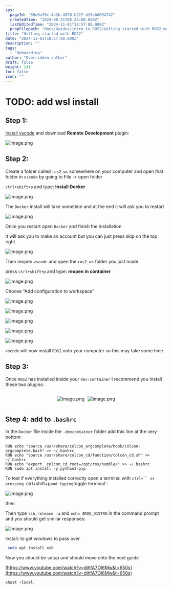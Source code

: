 ```yaml
---
sys:
  pageId: "89e0a78c-4e2b-4070-b327-d28cb0694742"
  createdTime: "2024-08-21T00:24:00.000Z"
  lastEditedTime: "2024-11-01T18:57:00.000Z"
  propFilepath: "docs/Guides/intro_to_ROS2/Getting started with ROS2.md"
title: "Getting started with ROS2"
date: "2024-11-01T18:57:00.000Z"
description: ""
tags:
  - "Onboarding"
author: "Overridden author"
draft: false
weight: 141
toc: false
icon: ""
---
```


# TODO: add wsl install

## Step 1:

[Install vscode](https://code.visualstudio.com/download) and download **Remote Development** plugin:

![image.png](https://prod-files-secure.s3.us-west-2.amazonaws.com/d518164a-d88e-44d1-a4ee-3adb3bd8bce0/efb52993-1881-4a40-b95e-6f020334f022/image.png?X-Amz-Algorithm=AWS4-HMAC-SHA256&X-Amz-Content-Sha256=UNSIGNED-PAYLOAD&X-Amz-Credential=ASIAZI2LB466WPXPTTW5%2F20250503%2Fus-west-2%2Fs3%2Faws4_request&X-Amz-Date=20250503T140727Z&X-Amz-Expires=3600&X-Amz-Security-Token=IQoJb3JpZ2luX2VjEFMaCXVzLXdlc3QtMiJHMEUCIQCxjtSzOeMvu1Ehu%2BfCb2un4XFxjmpwBbCXyQ%2F2w1OwYgIgGHXW6pI9M%2Bp%2FyUbpeh6OAkIrJ5o3P%2FyR7y9vArpolo4qiAQI7P%2F%2F%2F%2F%2F%2F%2F%2F%2F%2FARAAGgw2Mzc0MjMxODM4MDUiDAjkWwBAQs3Z77StmircA%2BoPYi4bVpEyHIOsJcDRO1pOBDuHL6BsHw2xulmEWHB5FBkcZCK6q6etV030hSS1LsdxsGLWWTYd3iH5jkWar2ZdICq2LCDhDpEXH27DXuqqJ7ZJTPL9ijBomXlkZ3hEs8mQak7uB%2BQAGGrQ%2F3PWZYdtfHU%2BYlERXh%2FBoAJ6NHyfHtoMoVkStXNpvfChK63hmnkKeleRy5Afjd1pb87MjZtqELguZg4%2F2jkU6wG2V%2BjEaGir3JvMZ7JWa0EKo3JwwdMAbA3UkAt2OZ3MsogdpRjW4EGrztfEksM97rhrs0vT6y3e4YzS9xWAPAuazQKBmjdpZy3b1njaHDjs6P3gjqN52cQw6NzyDoPkXr9Z4NMgztNYlYZCI4x1lipnfCM61acIp5k3HqVn7G6gOi%2FucEDncLMsN9E0P9O6OsSQn3SVcnrGZ9wSRVE9blF%2F9D7bhXod%2FwVT%2FFWT2oEzAlm0YyvjlGqg7fwLDGNdofQGVvwZ4vQE4bHtBP2tiFc3ae1tnFy6wBNdEUYx9bkJutZc30C0LtxaM4HBRY26NzO4%2B7klzcJjNLNhb0WhYzlr%2Fed5JL0OqIpp9HIqn%2ByLpzpCgnV6PcTivx0VFy7R21fXIsNCucW%2BdhfNk5sFgTHCMKne18AGOqUBU52M3peSfp1wVdhbQbXuB3Q53JCtQjSwXlPHUCzZrMDeIV9qobNsSBQf%2BoFKvMBxtPjPC8ch45qJ4HLUqZCaBgKP%2BQouWAd%2FYJu1HgdPPzX1bWskY8%2BfBtfOSB1IZheB2Bjns2Cjdj8szatK76oBjr%2Fy2GnwhfmLHqw4xiBl89GD%2BV0B1jsRyPHOa4u%2FKa6BDh97yeGHltDzkkeOSdjY%2Bq8B57M7&X-Amz-Signature=ab8f396dc86effbcab1e4430b72391527f431b1aeafce72f05971e6d20ead081&X-Amz-SignedHeaders=host&x-id=GetObject)

## Step 2:

Create a folder called `ros2_ws` somewhere on your computer and open that folder in `vscode` by going to File → open folder 

`ctrl+shift+p` and type: **Install Docker**

![image.png](https://prod-files-secure.s3.us-west-2.amazonaws.com/d518164a-d88e-44d1-a4ee-3adb3bd8bce0/2269dc0e-1cd5-47ff-bceb-c04ad9b2eab0/image.png?X-Amz-Algorithm=AWS4-HMAC-SHA256&X-Amz-Content-Sha256=UNSIGNED-PAYLOAD&X-Amz-Credential=ASIAZI2LB466WPXPTTW5%2F20250503%2Fus-west-2%2Fs3%2Faws4_request&X-Amz-Date=20250503T140727Z&X-Amz-Expires=3600&X-Amz-Security-Token=IQoJb3JpZ2luX2VjEFMaCXVzLXdlc3QtMiJHMEUCIQCxjtSzOeMvu1Ehu%2BfCb2un4XFxjmpwBbCXyQ%2F2w1OwYgIgGHXW6pI9M%2Bp%2FyUbpeh6OAkIrJ5o3P%2FyR7y9vArpolo4qiAQI7P%2F%2F%2F%2F%2F%2F%2F%2F%2F%2FARAAGgw2Mzc0MjMxODM4MDUiDAjkWwBAQs3Z77StmircA%2BoPYi4bVpEyHIOsJcDRO1pOBDuHL6BsHw2xulmEWHB5FBkcZCK6q6etV030hSS1LsdxsGLWWTYd3iH5jkWar2ZdICq2LCDhDpEXH27DXuqqJ7ZJTPL9ijBomXlkZ3hEs8mQak7uB%2BQAGGrQ%2F3PWZYdtfHU%2BYlERXh%2FBoAJ6NHyfHtoMoVkStXNpvfChK63hmnkKeleRy5Afjd1pb87MjZtqELguZg4%2F2jkU6wG2V%2BjEaGir3JvMZ7JWa0EKo3JwwdMAbA3UkAt2OZ3MsogdpRjW4EGrztfEksM97rhrs0vT6y3e4YzS9xWAPAuazQKBmjdpZy3b1njaHDjs6P3gjqN52cQw6NzyDoPkXr9Z4NMgztNYlYZCI4x1lipnfCM61acIp5k3HqVn7G6gOi%2FucEDncLMsN9E0P9O6OsSQn3SVcnrGZ9wSRVE9blF%2F9D7bhXod%2FwVT%2FFWT2oEzAlm0YyvjlGqg7fwLDGNdofQGVvwZ4vQE4bHtBP2tiFc3ae1tnFy6wBNdEUYx9bkJutZc30C0LtxaM4HBRY26NzO4%2B7klzcJjNLNhb0WhYzlr%2Fed5JL0OqIpp9HIqn%2ByLpzpCgnV6PcTivx0VFy7R21fXIsNCucW%2BdhfNk5sFgTHCMKne18AGOqUBU52M3peSfp1wVdhbQbXuB3Q53JCtQjSwXlPHUCzZrMDeIV9qobNsSBQf%2BoFKvMBxtPjPC8ch45qJ4HLUqZCaBgKP%2BQouWAd%2FYJu1HgdPPzX1bWskY8%2BfBtfOSB1IZheB2Bjns2Cjdj8szatK76oBjr%2Fy2GnwhfmLHqw4xiBl89GD%2BV0B1jsRyPHOa4u%2FKa6BDh97yeGHltDzkkeOSdjY%2Bq8B57M7&X-Amz-Signature=9270782870f04a72c6b5909a9b5b1097553598e54e4fc0d8eab7c5c1bd644dbc&X-Amz-SignedHeaders=host&x-id=GetObject)

The `Docker` install will take sometime and at the end it will ask you to restart

![image.png](https://prod-files-secure.s3.us-west-2.amazonaws.com/d518164a-d88e-44d1-a4ee-3adb3bd8bce0/ed233f78-be33-4b1f-b89c-9c346c0e961e/image.png?X-Amz-Algorithm=AWS4-HMAC-SHA256&X-Amz-Content-Sha256=UNSIGNED-PAYLOAD&X-Amz-Credential=ASIAZI2LB466WPXPTTW5%2F20250503%2Fus-west-2%2Fs3%2Faws4_request&X-Amz-Date=20250503T140727Z&X-Amz-Expires=3600&X-Amz-Security-Token=IQoJb3JpZ2luX2VjEFMaCXVzLXdlc3QtMiJHMEUCIQCxjtSzOeMvu1Ehu%2BfCb2un4XFxjmpwBbCXyQ%2F2w1OwYgIgGHXW6pI9M%2Bp%2FyUbpeh6OAkIrJ5o3P%2FyR7y9vArpolo4qiAQI7P%2F%2F%2F%2F%2F%2F%2F%2F%2F%2FARAAGgw2Mzc0MjMxODM4MDUiDAjkWwBAQs3Z77StmircA%2BoPYi4bVpEyHIOsJcDRO1pOBDuHL6BsHw2xulmEWHB5FBkcZCK6q6etV030hSS1LsdxsGLWWTYd3iH5jkWar2ZdICq2LCDhDpEXH27DXuqqJ7ZJTPL9ijBomXlkZ3hEs8mQak7uB%2BQAGGrQ%2F3PWZYdtfHU%2BYlERXh%2FBoAJ6NHyfHtoMoVkStXNpvfChK63hmnkKeleRy5Afjd1pb87MjZtqELguZg4%2F2jkU6wG2V%2BjEaGir3JvMZ7JWa0EKo3JwwdMAbA3UkAt2OZ3MsogdpRjW4EGrztfEksM97rhrs0vT6y3e4YzS9xWAPAuazQKBmjdpZy3b1njaHDjs6P3gjqN52cQw6NzyDoPkXr9Z4NMgztNYlYZCI4x1lipnfCM61acIp5k3HqVn7G6gOi%2FucEDncLMsN9E0P9O6OsSQn3SVcnrGZ9wSRVE9blF%2F9D7bhXod%2FwVT%2FFWT2oEzAlm0YyvjlGqg7fwLDGNdofQGVvwZ4vQE4bHtBP2tiFc3ae1tnFy6wBNdEUYx9bkJutZc30C0LtxaM4HBRY26NzO4%2B7klzcJjNLNhb0WhYzlr%2Fed5JL0OqIpp9HIqn%2ByLpzpCgnV6PcTivx0VFy7R21fXIsNCucW%2BdhfNk5sFgTHCMKne18AGOqUBU52M3peSfp1wVdhbQbXuB3Q53JCtQjSwXlPHUCzZrMDeIV9qobNsSBQf%2BoFKvMBxtPjPC8ch45qJ4HLUqZCaBgKP%2BQouWAd%2FYJu1HgdPPzX1bWskY8%2BfBtfOSB1IZheB2Bjns2Cjdj8szatK76oBjr%2Fy2GnwhfmLHqw4xiBl89GD%2BV0B1jsRyPHOa4u%2FKa6BDh97yeGHltDzkkeOSdjY%2Bq8B57M7&X-Amz-Signature=aaec941b0c6c7e88c94916ba3449fd24b3c4a1c5ef3bd932ba2d0c819185dfae&X-Amz-SignedHeaders=host&x-id=GetObject)

Once you restart open `Docker` and finish the installation

It will ask you to make an account but you can just press skip on the top right

![image.png](https://prod-files-secure.s3.us-west-2.amazonaws.com/d518164a-d88e-44d1-a4ee-3adb3bd8bce0/21010ad9-1659-4fd9-9f59-9932a09b2a3d/image.png?X-Amz-Algorithm=AWS4-HMAC-SHA256&X-Amz-Content-Sha256=UNSIGNED-PAYLOAD&X-Amz-Credential=ASIAZI2LB466WPXPTTW5%2F20250503%2Fus-west-2%2Fs3%2Faws4_request&X-Amz-Date=20250503T140727Z&X-Amz-Expires=3600&X-Amz-Security-Token=IQoJb3JpZ2luX2VjEFMaCXVzLXdlc3QtMiJHMEUCIQCxjtSzOeMvu1Ehu%2BfCb2un4XFxjmpwBbCXyQ%2F2w1OwYgIgGHXW6pI9M%2Bp%2FyUbpeh6OAkIrJ5o3P%2FyR7y9vArpolo4qiAQI7P%2F%2F%2F%2F%2F%2F%2F%2F%2F%2FARAAGgw2Mzc0MjMxODM4MDUiDAjkWwBAQs3Z77StmircA%2BoPYi4bVpEyHIOsJcDRO1pOBDuHL6BsHw2xulmEWHB5FBkcZCK6q6etV030hSS1LsdxsGLWWTYd3iH5jkWar2ZdICq2LCDhDpEXH27DXuqqJ7ZJTPL9ijBomXlkZ3hEs8mQak7uB%2BQAGGrQ%2F3PWZYdtfHU%2BYlERXh%2FBoAJ6NHyfHtoMoVkStXNpvfChK63hmnkKeleRy5Afjd1pb87MjZtqELguZg4%2F2jkU6wG2V%2BjEaGir3JvMZ7JWa0EKo3JwwdMAbA3UkAt2OZ3MsogdpRjW4EGrztfEksM97rhrs0vT6y3e4YzS9xWAPAuazQKBmjdpZy3b1njaHDjs6P3gjqN52cQw6NzyDoPkXr9Z4NMgztNYlYZCI4x1lipnfCM61acIp5k3HqVn7G6gOi%2FucEDncLMsN9E0P9O6OsSQn3SVcnrGZ9wSRVE9blF%2F9D7bhXod%2FwVT%2FFWT2oEzAlm0YyvjlGqg7fwLDGNdofQGVvwZ4vQE4bHtBP2tiFc3ae1tnFy6wBNdEUYx9bkJutZc30C0LtxaM4HBRY26NzO4%2B7klzcJjNLNhb0WhYzlr%2Fed5JL0OqIpp9HIqn%2ByLpzpCgnV6PcTivx0VFy7R21fXIsNCucW%2BdhfNk5sFgTHCMKne18AGOqUBU52M3peSfp1wVdhbQbXuB3Q53JCtQjSwXlPHUCzZrMDeIV9qobNsSBQf%2BoFKvMBxtPjPC8ch45qJ4HLUqZCaBgKP%2BQouWAd%2FYJu1HgdPPzX1bWskY8%2BfBtfOSB1IZheB2Bjns2Cjdj8szatK76oBjr%2Fy2GnwhfmLHqw4xiBl89GD%2BV0B1jsRyPHOa4u%2FKa6BDh97yeGHltDzkkeOSdjY%2Bq8B57M7&X-Amz-Signature=fcbd192e829f1ba8708bdbaac2a3b516cbac5525d07f4065847671019f741a75&X-Amz-SignedHeaders=host&x-id=GetObject)

Then reopen `vscode` and open the `ros2_ws` folder you just made

press `ctrl+shift+p` and type: **reopen in container**

![image.png](https://prod-files-secure.s3.us-west-2.amazonaws.com/d518164a-d88e-44d1-a4ee-3adb3bd8bce0/4e93b8c2-41ad-488c-8095-c74205196118/image.png?X-Amz-Algorithm=AWS4-HMAC-SHA256&X-Amz-Content-Sha256=UNSIGNED-PAYLOAD&X-Amz-Credential=ASIAZI2LB466WPXPTTW5%2F20250503%2Fus-west-2%2Fs3%2Faws4_request&X-Amz-Date=20250503T140727Z&X-Amz-Expires=3600&X-Amz-Security-Token=IQoJb3JpZ2luX2VjEFMaCXVzLXdlc3QtMiJHMEUCIQCxjtSzOeMvu1Ehu%2BfCb2un4XFxjmpwBbCXyQ%2F2w1OwYgIgGHXW6pI9M%2Bp%2FyUbpeh6OAkIrJ5o3P%2FyR7y9vArpolo4qiAQI7P%2F%2F%2F%2F%2F%2F%2F%2F%2F%2FARAAGgw2Mzc0MjMxODM4MDUiDAjkWwBAQs3Z77StmircA%2BoPYi4bVpEyHIOsJcDRO1pOBDuHL6BsHw2xulmEWHB5FBkcZCK6q6etV030hSS1LsdxsGLWWTYd3iH5jkWar2ZdICq2LCDhDpEXH27DXuqqJ7ZJTPL9ijBomXlkZ3hEs8mQak7uB%2BQAGGrQ%2F3PWZYdtfHU%2BYlERXh%2FBoAJ6NHyfHtoMoVkStXNpvfChK63hmnkKeleRy5Afjd1pb87MjZtqELguZg4%2F2jkU6wG2V%2BjEaGir3JvMZ7JWa0EKo3JwwdMAbA3UkAt2OZ3MsogdpRjW4EGrztfEksM97rhrs0vT6y3e4YzS9xWAPAuazQKBmjdpZy3b1njaHDjs6P3gjqN52cQw6NzyDoPkXr9Z4NMgztNYlYZCI4x1lipnfCM61acIp5k3HqVn7G6gOi%2FucEDncLMsN9E0P9O6OsSQn3SVcnrGZ9wSRVE9blF%2F9D7bhXod%2FwVT%2FFWT2oEzAlm0YyvjlGqg7fwLDGNdofQGVvwZ4vQE4bHtBP2tiFc3ae1tnFy6wBNdEUYx9bkJutZc30C0LtxaM4HBRY26NzO4%2B7klzcJjNLNhb0WhYzlr%2Fed5JL0OqIpp9HIqn%2ByLpzpCgnV6PcTivx0VFy7R21fXIsNCucW%2BdhfNk5sFgTHCMKne18AGOqUBU52M3peSfp1wVdhbQbXuB3Q53JCtQjSwXlPHUCzZrMDeIV9qobNsSBQf%2BoFKvMBxtPjPC8ch45qJ4HLUqZCaBgKP%2BQouWAd%2FYJu1HgdPPzX1bWskY8%2BfBtfOSB1IZheB2Bjns2Cjdj8szatK76oBjr%2Fy2GnwhfmLHqw4xiBl89GD%2BV0B1jsRyPHOa4u%2FKa6BDh97yeGHltDzkkeOSdjY%2Bq8B57M7&X-Amz-Signature=0c3e0fe8b659fe87d5bdad2e73ca40ff45f8ec8fb9cd5980f821bfb41d02c06e&X-Amz-SignedHeaders=host&x-id=GetObject)

Choose “Add configuration to workspace”

![image.png](https://prod-files-secure.s3.us-west-2.amazonaws.com/d518164a-d88e-44d1-a4ee-3adb3bd8bce0/9560b282-5060-4989-ba37-97e7b2c22476/image.png?X-Amz-Algorithm=AWS4-HMAC-SHA256&X-Amz-Content-Sha256=UNSIGNED-PAYLOAD&X-Amz-Credential=ASIAZI2LB466WPXPTTW5%2F20250503%2Fus-west-2%2Fs3%2Faws4_request&X-Amz-Date=20250503T140727Z&X-Amz-Expires=3600&X-Amz-Security-Token=IQoJb3JpZ2luX2VjEFMaCXVzLXdlc3QtMiJHMEUCIQCxjtSzOeMvu1Ehu%2BfCb2un4XFxjmpwBbCXyQ%2F2w1OwYgIgGHXW6pI9M%2Bp%2FyUbpeh6OAkIrJ5o3P%2FyR7y9vArpolo4qiAQI7P%2F%2F%2F%2F%2F%2F%2F%2F%2F%2FARAAGgw2Mzc0MjMxODM4MDUiDAjkWwBAQs3Z77StmircA%2BoPYi4bVpEyHIOsJcDRO1pOBDuHL6BsHw2xulmEWHB5FBkcZCK6q6etV030hSS1LsdxsGLWWTYd3iH5jkWar2ZdICq2LCDhDpEXH27DXuqqJ7ZJTPL9ijBomXlkZ3hEs8mQak7uB%2BQAGGrQ%2F3PWZYdtfHU%2BYlERXh%2FBoAJ6NHyfHtoMoVkStXNpvfChK63hmnkKeleRy5Afjd1pb87MjZtqELguZg4%2F2jkU6wG2V%2BjEaGir3JvMZ7JWa0EKo3JwwdMAbA3UkAt2OZ3MsogdpRjW4EGrztfEksM97rhrs0vT6y3e4YzS9xWAPAuazQKBmjdpZy3b1njaHDjs6P3gjqN52cQw6NzyDoPkXr9Z4NMgztNYlYZCI4x1lipnfCM61acIp5k3HqVn7G6gOi%2FucEDncLMsN9E0P9O6OsSQn3SVcnrGZ9wSRVE9blF%2F9D7bhXod%2FwVT%2FFWT2oEzAlm0YyvjlGqg7fwLDGNdofQGVvwZ4vQE4bHtBP2tiFc3ae1tnFy6wBNdEUYx9bkJutZc30C0LtxaM4HBRY26NzO4%2B7klzcJjNLNhb0WhYzlr%2Fed5JL0OqIpp9HIqn%2ByLpzpCgnV6PcTivx0VFy7R21fXIsNCucW%2BdhfNk5sFgTHCMKne18AGOqUBU52M3peSfp1wVdhbQbXuB3Q53JCtQjSwXlPHUCzZrMDeIV9qobNsSBQf%2BoFKvMBxtPjPC8ch45qJ4HLUqZCaBgKP%2BQouWAd%2FYJu1HgdPPzX1bWskY8%2BfBtfOSB1IZheB2Bjns2Cjdj8szatK76oBjr%2Fy2GnwhfmLHqw4xiBl89GD%2BV0B1jsRyPHOa4u%2FKa6BDh97yeGHltDzkkeOSdjY%2Bq8B57M7&X-Amz-Signature=6dec47b5b8a4a20b2e11cacd0cf16b13a3ec85bf950eb3458e32d243e39366c0&X-Amz-SignedHeaders=host&x-id=GetObject)

![image.png](https://prod-files-secure.s3.us-west-2.amazonaws.com/d518164a-d88e-44d1-a4ee-3adb3bd8bce0/2ee63f81-886b-48e8-a553-dc6e5eac99e4/image.png?X-Amz-Algorithm=AWS4-HMAC-SHA256&X-Amz-Content-Sha256=UNSIGNED-PAYLOAD&X-Amz-Credential=ASIAZI2LB466WPXPTTW5%2F20250503%2Fus-west-2%2Fs3%2Faws4_request&X-Amz-Date=20250503T140727Z&X-Amz-Expires=3600&X-Amz-Security-Token=IQoJb3JpZ2luX2VjEFMaCXVzLXdlc3QtMiJHMEUCIQCxjtSzOeMvu1Ehu%2BfCb2un4XFxjmpwBbCXyQ%2F2w1OwYgIgGHXW6pI9M%2Bp%2FyUbpeh6OAkIrJ5o3P%2FyR7y9vArpolo4qiAQI7P%2F%2F%2F%2F%2F%2F%2F%2F%2F%2FARAAGgw2Mzc0MjMxODM4MDUiDAjkWwBAQs3Z77StmircA%2BoPYi4bVpEyHIOsJcDRO1pOBDuHL6BsHw2xulmEWHB5FBkcZCK6q6etV030hSS1LsdxsGLWWTYd3iH5jkWar2ZdICq2LCDhDpEXH27DXuqqJ7ZJTPL9ijBomXlkZ3hEs8mQak7uB%2BQAGGrQ%2F3PWZYdtfHU%2BYlERXh%2FBoAJ6NHyfHtoMoVkStXNpvfChK63hmnkKeleRy5Afjd1pb87MjZtqELguZg4%2F2jkU6wG2V%2BjEaGir3JvMZ7JWa0EKo3JwwdMAbA3UkAt2OZ3MsogdpRjW4EGrztfEksM97rhrs0vT6y3e4YzS9xWAPAuazQKBmjdpZy3b1njaHDjs6P3gjqN52cQw6NzyDoPkXr9Z4NMgztNYlYZCI4x1lipnfCM61acIp5k3HqVn7G6gOi%2FucEDncLMsN9E0P9O6OsSQn3SVcnrGZ9wSRVE9blF%2F9D7bhXod%2FwVT%2FFWT2oEzAlm0YyvjlGqg7fwLDGNdofQGVvwZ4vQE4bHtBP2tiFc3ae1tnFy6wBNdEUYx9bkJutZc30C0LtxaM4HBRY26NzO4%2B7klzcJjNLNhb0WhYzlr%2Fed5JL0OqIpp9HIqn%2ByLpzpCgnV6PcTivx0VFy7R21fXIsNCucW%2BdhfNk5sFgTHCMKne18AGOqUBU52M3peSfp1wVdhbQbXuB3Q53JCtQjSwXlPHUCzZrMDeIV9qobNsSBQf%2BoFKvMBxtPjPC8ch45qJ4HLUqZCaBgKP%2BQouWAd%2FYJu1HgdPPzX1bWskY8%2BfBtfOSB1IZheB2Bjns2Cjdj8szatK76oBjr%2Fy2GnwhfmLHqw4xiBl89GD%2BV0B1jsRyPHOa4u%2FKa6BDh97yeGHltDzkkeOSdjY%2Bq8B57M7&X-Amz-Signature=8e41f137597e9b05cea3eb9a27d098313af673913356b23f0654e6cc8d8eb6f5&X-Amz-SignedHeaders=host&x-id=GetObject)

![image.png](https://prod-files-secure.s3.us-west-2.amazonaws.com/d518164a-d88e-44d1-a4ee-3adb3bd8bce0/ae1580b2-b048-407e-aed9-b584224a7a04/image.png?X-Amz-Algorithm=AWS4-HMAC-SHA256&X-Amz-Content-Sha256=UNSIGNED-PAYLOAD&X-Amz-Credential=ASIAZI2LB466WPXPTTW5%2F20250503%2Fus-west-2%2Fs3%2Faws4_request&X-Amz-Date=20250503T140727Z&X-Amz-Expires=3600&X-Amz-Security-Token=IQoJb3JpZ2luX2VjEFMaCXVzLXdlc3QtMiJHMEUCIQCxjtSzOeMvu1Ehu%2BfCb2un4XFxjmpwBbCXyQ%2F2w1OwYgIgGHXW6pI9M%2Bp%2FyUbpeh6OAkIrJ5o3P%2FyR7y9vArpolo4qiAQI7P%2F%2F%2F%2F%2F%2F%2F%2F%2F%2FARAAGgw2Mzc0MjMxODM4MDUiDAjkWwBAQs3Z77StmircA%2BoPYi4bVpEyHIOsJcDRO1pOBDuHL6BsHw2xulmEWHB5FBkcZCK6q6etV030hSS1LsdxsGLWWTYd3iH5jkWar2ZdICq2LCDhDpEXH27DXuqqJ7ZJTPL9ijBomXlkZ3hEs8mQak7uB%2BQAGGrQ%2F3PWZYdtfHU%2BYlERXh%2FBoAJ6NHyfHtoMoVkStXNpvfChK63hmnkKeleRy5Afjd1pb87MjZtqELguZg4%2F2jkU6wG2V%2BjEaGir3JvMZ7JWa0EKo3JwwdMAbA3UkAt2OZ3MsogdpRjW4EGrztfEksM97rhrs0vT6y3e4YzS9xWAPAuazQKBmjdpZy3b1njaHDjs6P3gjqN52cQw6NzyDoPkXr9Z4NMgztNYlYZCI4x1lipnfCM61acIp5k3HqVn7G6gOi%2FucEDncLMsN9E0P9O6OsSQn3SVcnrGZ9wSRVE9blF%2F9D7bhXod%2FwVT%2FFWT2oEzAlm0YyvjlGqg7fwLDGNdofQGVvwZ4vQE4bHtBP2tiFc3ae1tnFy6wBNdEUYx9bkJutZc30C0LtxaM4HBRY26NzO4%2B7klzcJjNLNhb0WhYzlr%2Fed5JL0OqIpp9HIqn%2ByLpzpCgnV6PcTivx0VFy7R21fXIsNCucW%2BdhfNk5sFgTHCMKne18AGOqUBU52M3peSfp1wVdhbQbXuB3Q53JCtQjSwXlPHUCzZrMDeIV9qobNsSBQf%2BoFKvMBxtPjPC8ch45qJ4HLUqZCaBgKP%2BQouWAd%2FYJu1HgdPPzX1bWskY8%2BfBtfOSB1IZheB2Bjns2Cjdj8szatK76oBjr%2Fy2GnwhfmLHqw4xiBl89GD%2BV0B1jsRyPHOa4u%2FKa6BDh97yeGHltDzkkeOSdjY%2Bq8B57M7&X-Amz-Signature=c7e2ba75c0ee16a80d47f164ec3895a2f0ccc3e4a4d6dade151105749418871e&X-Amz-SignedHeaders=host&x-id=GetObject)

![image.png](https://prod-files-secure.s3.us-west-2.amazonaws.com/d518164a-d88e-44d1-a4ee-3adb3bd8bce0/53255b28-f75e-430f-b9e3-c0ac8577e42b/image.png?X-Amz-Algorithm=AWS4-HMAC-SHA256&X-Amz-Content-Sha256=UNSIGNED-PAYLOAD&X-Amz-Credential=ASIAZI2LB466WPXPTTW5%2F20250503%2Fus-west-2%2Fs3%2Faws4_request&X-Amz-Date=20250503T140727Z&X-Amz-Expires=3600&X-Amz-Security-Token=IQoJb3JpZ2luX2VjEFMaCXVzLXdlc3QtMiJHMEUCIQCxjtSzOeMvu1Ehu%2BfCb2un4XFxjmpwBbCXyQ%2F2w1OwYgIgGHXW6pI9M%2Bp%2FyUbpeh6OAkIrJ5o3P%2FyR7y9vArpolo4qiAQI7P%2F%2F%2F%2F%2F%2F%2F%2F%2F%2FARAAGgw2Mzc0MjMxODM4MDUiDAjkWwBAQs3Z77StmircA%2BoPYi4bVpEyHIOsJcDRO1pOBDuHL6BsHw2xulmEWHB5FBkcZCK6q6etV030hSS1LsdxsGLWWTYd3iH5jkWar2ZdICq2LCDhDpEXH27DXuqqJ7ZJTPL9ijBomXlkZ3hEs8mQak7uB%2BQAGGrQ%2F3PWZYdtfHU%2BYlERXh%2FBoAJ6NHyfHtoMoVkStXNpvfChK63hmnkKeleRy5Afjd1pb87MjZtqELguZg4%2F2jkU6wG2V%2BjEaGir3JvMZ7JWa0EKo3JwwdMAbA3UkAt2OZ3MsogdpRjW4EGrztfEksM97rhrs0vT6y3e4YzS9xWAPAuazQKBmjdpZy3b1njaHDjs6P3gjqN52cQw6NzyDoPkXr9Z4NMgztNYlYZCI4x1lipnfCM61acIp5k3HqVn7G6gOi%2FucEDncLMsN9E0P9O6OsSQn3SVcnrGZ9wSRVE9blF%2F9D7bhXod%2FwVT%2FFWT2oEzAlm0YyvjlGqg7fwLDGNdofQGVvwZ4vQE4bHtBP2tiFc3ae1tnFy6wBNdEUYx9bkJutZc30C0LtxaM4HBRY26NzO4%2B7klzcJjNLNhb0WhYzlr%2Fed5JL0OqIpp9HIqn%2ByLpzpCgnV6PcTivx0VFy7R21fXIsNCucW%2BdhfNk5sFgTHCMKne18AGOqUBU52M3peSfp1wVdhbQbXuB3Q53JCtQjSwXlPHUCzZrMDeIV9qobNsSBQf%2BoFKvMBxtPjPC8ch45qJ4HLUqZCaBgKP%2BQouWAd%2FYJu1HgdPPzX1bWskY8%2BfBtfOSB1IZheB2Bjns2Cjdj8szatK76oBjr%2Fy2GnwhfmLHqw4xiBl89GD%2BV0B1jsRyPHOa4u%2FKa6BDh97yeGHltDzkkeOSdjY%2Bq8B57M7&X-Amz-Signature=6747a7e878b39d7f6430b658f6a387636c056f38790f24fea64da54588e6d42c&X-Amz-SignedHeaders=host&x-id=GetObject)

![image.png](https://prod-files-secure.s3.us-west-2.amazonaws.com/d518164a-d88e-44d1-a4ee-3adb3bd8bce0/7c562767-5af9-4ffb-97d1-327bcdf4ee00/image.png?X-Amz-Algorithm=AWS4-HMAC-SHA256&X-Amz-Content-Sha256=UNSIGNED-PAYLOAD&X-Amz-Credential=ASIAZI2LB466WPXPTTW5%2F20250503%2Fus-west-2%2Fs3%2Faws4_request&X-Amz-Date=20250503T140727Z&X-Amz-Expires=3600&X-Amz-Security-Token=IQoJb3JpZ2luX2VjEFMaCXVzLXdlc3QtMiJHMEUCIQCxjtSzOeMvu1Ehu%2BfCb2un4XFxjmpwBbCXyQ%2F2w1OwYgIgGHXW6pI9M%2Bp%2FyUbpeh6OAkIrJ5o3P%2FyR7y9vArpolo4qiAQI7P%2F%2F%2F%2F%2F%2F%2F%2F%2F%2FARAAGgw2Mzc0MjMxODM4MDUiDAjkWwBAQs3Z77StmircA%2BoPYi4bVpEyHIOsJcDRO1pOBDuHL6BsHw2xulmEWHB5FBkcZCK6q6etV030hSS1LsdxsGLWWTYd3iH5jkWar2ZdICq2LCDhDpEXH27DXuqqJ7ZJTPL9ijBomXlkZ3hEs8mQak7uB%2BQAGGrQ%2F3PWZYdtfHU%2BYlERXh%2FBoAJ6NHyfHtoMoVkStXNpvfChK63hmnkKeleRy5Afjd1pb87MjZtqELguZg4%2F2jkU6wG2V%2BjEaGir3JvMZ7JWa0EKo3JwwdMAbA3UkAt2OZ3MsogdpRjW4EGrztfEksM97rhrs0vT6y3e4YzS9xWAPAuazQKBmjdpZy3b1njaHDjs6P3gjqN52cQw6NzyDoPkXr9Z4NMgztNYlYZCI4x1lipnfCM61acIp5k3HqVn7G6gOi%2FucEDncLMsN9E0P9O6OsSQn3SVcnrGZ9wSRVE9blF%2F9D7bhXod%2FwVT%2FFWT2oEzAlm0YyvjlGqg7fwLDGNdofQGVvwZ4vQE4bHtBP2tiFc3ae1tnFy6wBNdEUYx9bkJutZc30C0LtxaM4HBRY26NzO4%2B7klzcJjNLNhb0WhYzlr%2Fed5JL0OqIpp9HIqn%2ByLpzpCgnV6PcTivx0VFy7R21fXIsNCucW%2BdhfNk5sFgTHCMKne18AGOqUBU52M3peSfp1wVdhbQbXuB3Q53JCtQjSwXlPHUCzZrMDeIV9qobNsSBQf%2BoFKvMBxtPjPC8ch45qJ4HLUqZCaBgKP%2BQouWAd%2FYJu1HgdPPzX1bWskY8%2BfBtfOSB1IZheB2Bjns2Cjdj8szatK76oBjr%2Fy2GnwhfmLHqw4xiBl89GD%2BV0B1jsRyPHOa4u%2FKa6BDh97yeGHltDzkkeOSdjY%2Bq8B57M7&X-Amz-Signature=65ae6722ba4a166661473833261cad2e962dd411a4b2b05788b8658d8e8a428f&X-Amz-SignedHeaders=host&x-id=GetObject)

`vscode` will now install `ROS2` onto your computer so this may take some time.

## Step 3:

Once `ROS2` has installed inside your `dev-container` I recommend you install these two plugins:

<div style="display: flex;flex-direction: row; column-gap:10px; max-width: 630px;justify-content: center;">
<div>

![image.png](https://prod-files-secure.s3.us-west-2.amazonaws.com/d518164a-d88e-44d1-a4ee-3adb3bd8bce0/3fc3d550-5a54-4ba1-ba6b-faa01cdb7369/image.png?X-Amz-Algorithm=AWS4-HMAC-SHA256&X-Amz-Content-Sha256=UNSIGNED-PAYLOAD&X-Amz-Credential=ASIAZI2LB4667GSCKWYC%2F20250503%2Fus-west-2%2Fs3%2Faws4_request&X-Amz-Date=20250503T140732Z&X-Amz-Expires=3600&X-Amz-Security-Token=IQoJb3JpZ2luX2VjEFMaCXVzLXdlc3QtMiJHMEUCIQC%2BTbgmXSqTpYrplkUXnErvkdEoQF1CU2cTAf6uzLnytwIgcqj2Qv0zXxA3r76zcDeb5%2FyyvU%2BkjozD6yYGs1WyZFAqiAQI7P%2F%2F%2F%2F%2F%2F%2F%2F%2F%2FARAAGgw2Mzc0MjMxODM4MDUiDEF8GR7mqJi6ZWvGHyrcA3AKzkTAgc4SwOIOliVmDtRtYDhvuxkPy%2Fdd8oIHZ2mP3ZTXORf6dyp89eZpk5Qor6PCnAkmEmRF25H%2BGiaZVKjTdMnMB%2FC90jS4H0LahY1eRd9y0LnNo0GsUpUy5u%2BQX%2FZum18PeCVNLVpopsJqzF5Y1hZ2kObms9wuKZOc9mN8Uz50xKD%2BPimEvgaq0%2FPoA5PjDIp%2FGgZp8prWpqCWocyDpB9t7he%2FeanYVtXIVzyNTRBf5%2BBfyU%2BU5%2FI2v7McWjUg%2FHZg4plLfkrV7NWxfnBfkcedgGnozmSeVTXfl1%2FfvWHoSAwZ9dP0KqqKcwx80b4Cz%2F0wC5%2BKJdaNrDigxUKol4u%2Bl%2BVXl4xhZtKsSOCVEiux%2BTS7fHA8JHfIHZJabR1eHDSmz2EZW9tl5KeEK4pI2aQec4ugXYXJyG8G%2BWpNeXMJBoOYS016aVh8%2FrkaXBe%2F3y5xRLtviuiNW2e19WdHNdDwX8LXs0gJA5dVUm%2Fn6haCRV0tGcYT02d8%2FYvqaeTV5k%2BTtvV8sXeN3bnG94YRVimI3X%2FPbjHg6NC97NGJz9%2Fji%2BA0kkG10%2FuE%2F%2FaS5XSteuyDHAIKKV%2FH%2BgJ1fP4fnX3VQFQVVCqlXhJrEut%2BMmo2QSVTmR%2FQddvoMPPe18AGOqUBpCYSBTOgL9WKbs%2BJHx3NKKZCKfe%2BXVFVfHSRTJx%2By1hgRikDCNHvcBE8h3s05noB2cn0%2FbOqkhhSnKbaNhsiIWASCtHeFCc%2FwR%2BtM52wpE%2BpRrr9wIF7AwmstAfIQjhlhRnmZ5WuhEBcjimWsolXWgDHWrDwZ05gcxmRu5cAYlv2OKy%2FVYbmng0NrDm48b0Y%2Fx%2F%2FAuN%2FvtE853lP4rcwlEyigSBF&X-Amz-Signature=31ca20894586d06639cd477f8c879ec4e0fa7e9044712e8d31bea7759b862462&X-Amz-SignedHeaders=host&x-id=GetObject)

</div>
<div>

![image.png](https://prod-files-secure.s3.us-west-2.amazonaws.com/d518164a-d88e-44d1-a4ee-3adb3bd8bce0/d994cc66-13c2-4093-a5a3-f84cf4601a82/image.png?X-Amz-Algorithm=AWS4-HMAC-SHA256&X-Amz-Content-Sha256=UNSIGNED-PAYLOAD&X-Amz-Credential=ASIAZI2LB4664CENHH5B%2F20250503%2Fus-west-2%2Fs3%2Faws4_request&X-Amz-Date=20250503T140733Z&X-Amz-Expires=3600&X-Amz-Security-Token=IQoJb3JpZ2luX2VjEFMaCXVzLXdlc3QtMiJHMEUCIQDgMffVmCmPOQe3e0Nd%2FEaDu8SI%2BXAfHKs%2FUXv9UzZzSwIgLRdUUSg8Z7ogqqAAo2pHtsUvaN45mJRGSaAll%2Bbl2PwqiAQI7P%2F%2F%2F%2F%2F%2F%2F%2F%2F%2FARAAGgw2Mzc0MjMxODM4MDUiDPM1hiADptYevt5WxCrcA3cEUQGFZhvnXJkcnipEtqPljRhfhOlI4GkOUvvXjXpCm2SY4bcrjXUHW5vFjxWZR%2FpFUwlkrdp%2BwgVd25QRSHQmbdvBf26FaWi4bDTvpVW9aP%2B2UhgMKH1PV6aiOITlD2d7B4ZtpEC2qAf0EEQDCIVDifPqUsBUVlsZMXD6OsXAF%2BLGvPjMBjnNiXgUFD2zEsuX5yMt3tqiH%2Be7UCA%2BVsSVMS7r50k%2BOBwMG6mrBSj7WcZ9yASrxfwwCMU%2FaH76YrJXZbRQVdJYwLYs2vWaQzzrY2YpyvySasUoPwp%2B4BGwj%2Bf91%2FAx6yZINjVT%2Bf%2FWCmSUpe9Sc360EkFbownjjHBddkbmEbX%2BoxhOh3%2F4ihAsS%2BZqYXKrfYe4bB4IMr9qr4PiR9pAgCDCQlc6MOFzbcmg6YGG7w5bgFCG18TOSX%2BEFXEB9Q26N90JkRzh15LYnOlctMPAHpK%2BfkoaNImE7Wjrr9Qr6%2Br79K5%2BroKAO2swFE0kPa02I1mLSCLYKF3JfvlIajwHSdqmbN1OBLF0TEGguqTD%2F3I5CzmZ3zAEAy4%2Fnis8ENSTl3UQmRV0zhxKFnJAFUxQKeDxXTbpqbDrbMoOsW0OWR42UAA8uzrVzFZduY%2FonwMJeGBPe9oyMN3e18AGOqUBs%2BAZrZxwhbaGmdNv5LQz%2BP%2FuNo4tTNVpUR2Z9ph%2F6QN3e6Anoyk%2FXQTizcMzvYViYQcVvdG9CJFBsduJbNjYWjAFLxZ%2BXGLLmM5X8UCk2NpMHtxvj%2BpH94DlakYRDR3JfA1mDjBnjvrmpLIcNEO8DSxi7y4ErwRrAP8aaochXgTpW18h170My4BuTzSaOmrpUSPIklV6L7m6Ao1pkdLtbu5xrKwr&X-Amz-Signature=27b5cd517ee04b78f3f989d3e923ef5d98448e67d5dcbaec2ea324af94a2f7fe&X-Amz-SignedHeaders=host&x-id=GetObject)

</div>
</div>

## Step 4: add to `.bashrc`

In the `Docker` file inside the `.devcontainer` folder add this line at the very bottom: 

```docker
RUN echo "source /usr/share/colcon_argcomplete/hook/colcon-argcomplete.bash" >> ~/.bashrc
RUN echo "source /usr/share/colcon_cd/function/colcon_cd.sh" >> ~/.bashrc
RUN echo "export _colcon_cd_root=/opt/ros/humble/" >> ~/.bashrc
RUN sudo apt install -y python3-pip 
```

To test if everything installed correctly open a terminal with `ctrl+`` or pressing `ctrl+shift+p` and typing `toggle terminal`:

![image.png](https://prod-files-secure.s3.us-west-2.amazonaws.com/d518164a-d88e-44d1-a4ee-3adb3bd8bce0/6a4943d8-b04e-4c02-9a58-775f3384d1a5/image.png?X-Amz-Algorithm=AWS4-HMAC-SHA256&X-Amz-Content-Sha256=UNSIGNED-PAYLOAD&X-Amz-Credential=ASIAZI2LB466WPXPTTW5%2F20250503%2Fus-west-2%2Fs3%2Faws4_request&X-Amz-Date=20250503T140727Z&X-Amz-Expires=3600&X-Amz-Security-Token=IQoJb3JpZ2luX2VjEFMaCXVzLXdlc3QtMiJHMEUCIQCxjtSzOeMvu1Ehu%2BfCb2un4XFxjmpwBbCXyQ%2F2w1OwYgIgGHXW6pI9M%2Bp%2FyUbpeh6OAkIrJ5o3P%2FyR7y9vArpolo4qiAQI7P%2F%2F%2F%2F%2F%2F%2F%2F%2F%2FARAAGgw2Mzc0MjMxODM4MDUiDAjkWwBAQs3Z77StmircA%2BoPYi4bVpEyHIOsJcDRO1pOBDuHL6BsHw2xulmEWHB5FBkcZCK6q6etV030hSS1LsdxsGLWWTYd3iH5jkWar2ZdICq2LCDhDpEXH27DXuqqJ7ZJTPL9ijBomXlkZ3hEs8mQak7uB%2BQAGGrQ%2F3PWZYdtfHU%2BYlERXh%2FBoAJ6NHyfHtoMoVkStXNpvfChK63hmnkKeleRy5Afjd1pb87MjZtqELguZg4%2F2jkU6wG2V%2BjEaGir3JvMZ7JWa0EKo3JwwdMAbA3UkAt2OZ3MsogdpRjW4EGrztfEksM97rhrs0vT6y3e4YzS9xWAPAuazQKBmjdpZy3b1njaHDjs6P3gjqN52cQw6NzyDoPkXr9Z4NMgztNYlYZCI4x1lipnfCM61acIp5k3HqVn7G6gOi%2FucEDncLMsN9E0P9O6OsSQn3SVcnrGZ9wSRVE9blF%2F9D7bhXod%2FwVT%2FFWT2oEzAlm0YyvjlGqg7fwLDGNdofQGVvwZ4vQE4bHtBP2tiFc3ae1tnFy6wBNdEUYx9bkJutZc30C0LtxaM4HBRY26NzO4%2B7klzcJjNLNhb0WhYzlr%2Fed5JL0OqIpp9HIqn%2ByLpzpCgnV6PcTivx0VFy7R21fXIsNCucW%2BdhfNk5sFgTHCMKne18AGOqUBU52M3peSfp1wVdhbQbXuB3Q53JCtQjSwXlPHUCzZrMDeIV9qobNsSBQf%2BoFKvMBxtPjPC8ch45qJ4HLUqZCaBgKP%2BQouWAd%2FYJu1HgdPPzX1bWskY8%2BfBtfOSB1IZheB2Bjns2Cjdj8szatK76oBjr%2Fy2GnwhfmLHqw4xiBl89GD%2BV0B1jsRyPHOa4u%2FKa6BDh97yeGHltDzkkeOSdjY%2Bq8B57M7&X-Amz-Signature=1864d7adf6ba290e4f59999adef1549bc84446400a53e8949b016c50bdd8f67b&X-Amz-SignedHeaders=host&x-id=GetObject)

then 

Then type `lsb_release -a` and `echo $ROS_DISTRO` in the command prompt and you should get similar responses:

![image.png](https://prod-files-secure.s3.us-west-2.amazonaws.com/d518164a-d88e-44d1-a4ee-3adb3bd8bce0/3e635dec-a805-4e85-8b9e-d000e5b71a4e/image.png?X-Amz-Algorithm=AWS4-HMAC-SHA256&X-Amz-Content-Sha256=UNSIGNED-PAYLOAD&X-Amz-Credential=ASIAZI2LB466WPXPTTW5%2F20250503%2Fus-west-2%2Fs3%2Faws4_request&X-Amz-Date=20250503T140727Z&X-Amz-Expires=3600&X-Amz-Security-Token=IQoJb3JpZ2luX2VjEFMaCXVzLXdlc3QtMiJHMEUCIQCxjtSzOeMvu1Ehu%2BfCb2un4XFxjmpwBbCXyQ%2F2w1OwYgIgGHXW6pI9M%2Bp%2FyUbpeh6OAkIrJ5o3P%2FyR7y9vArpolo4qiAQI7P%2F%2F%2F%2F%2F%2F%2F%2F%2F%2FARAAGgw2Mzc0MjMxODM4MDUiDAjkWwBAQs3Z77StmircA%2BoPYi4bVpEyHIOsJcDRO1pOBDuHL6BsHw2xulmEWHB5FBkcZCK6q6etV030hSS1LsdxsGLWWTYd3iH5jkWar2ZdICq2LCDhDpEXH27DXuqqJ7ZJTPL9ijBomXlkZ3hEs8mQak7uB%2BQAGGrQ%2F3PWZYdtfHU%2BYlERXh%2FBoAJ6NHyfHtoMoVkStXNpvfChK63hmnkKeleRy5Afjd1pb87MjZtqELguZg4%2F2jkU6wG2V%2BjEaGir3JvMZ7JWa0EKo3JwwdMAbA3UkAt2OZ3MsogdpRjW4EGrztfEksM97rhrs0vT6y3e4YzS9xWAPAuazQKBmjdpZy3b1njaHDjs6P3gjqN52cQw6NzyDoPkXr9Z4NMgztNYlYZCI4x1lipnfCM61acIp5k3HqVn7G6gOi%2FucEDncLMsN9E0P9O6OsSQn3SVcnrGZ9wSRVE9blF%2F9D7bhXod%2FwVT%2FFWT2oEzAlm0YyvjlGqg7fwLDGNdofQGVvwZ4vQE4bHtBP2tiFc3ae1tnFy6wBNdEUYx9bkJutZc30C0LtxaM4HBRY26NzO4%2B7klzcJjNLNhb0WhYzlr%2Fed5JL0OqIpp9HIqn%2ByLpzpCgnV6PcTivx0VFy7R21fXIsNCucW%2BdhfNk5sFgTHCMKne18AGOqUBU52M3peSfp1wVdhbQbXuB3Q53JCtQjSwXlPHUCzZrMDeIV9qobNsSBQf%2BoFKvMBxtPjPC8ch45qJ4HLUqZCaBgKP%2BQouWAd%2FYJu1HgdPPzX1bWskY8%2BfBtfOSB1IZheB2Bjns2Cjdj8szatK76oBjr%2Fy2GnwhfmLHqw4xiBl89GD%2BV0B1jsRyPHOa4u%2FKa6BDh97yeGHltDzkkeOSdjY%2Bq8B57M7&X-Amz-Signature=df424272f519abe7923a0a3506ed5db782bb3f0cc285d469bc2385d9811694a3&X-Amz-SignedHeaders=host&x-id=GetObject)

Install:  to get windows to pass over

```bash
 sudo apt install xcb
```

Now you should be setup and should move onto the next guide 

[https://www.youtube.com/watch?v=dihfA7Ol6Mw&t=650s](https://www.youtube.com/watch?v=dihfA7Ol6Mw&t=650s)

```python
xhost +local:
```
